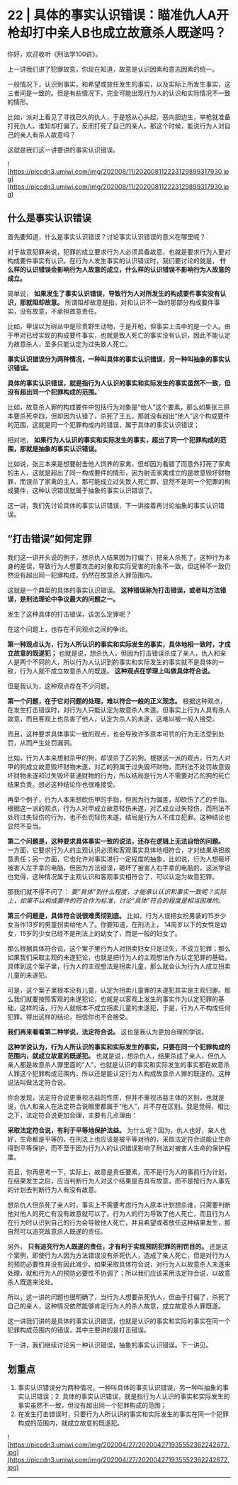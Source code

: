 # 22 | 具体的事实认识错误：瞄准仇人A开枪却打中亲人B也成立故意杀人既遂吗？

你好，欢迎收听《刑法学100讲》。

上一讲我们讲了犯罪故意，你现在知道，故意是认识因素和意志因素的统一。

一般情况下，认识到事实，和希望或放任发生的事实，以及实际上所发生事实，这三者间是一致的。但是有些情况下，完全可能出现行为人的认识和实际情况不一致的情形。

比如，派对上看见了寻找已久的仇人，于是怒从心头起，恶向胆边生，举枪就准备打死仇人，谁知却打偏了，反而打死了自己的亲人。那这个时候，能说行为人对自己的亲人有杀人故意吗？

这就是我们这一讲要讲的事实认识错误。

![https://piccdn3.umiwi.com/img/202008/11/202008112223129899317930.jpg](https://piccdn3.umiwi.com/img/202008/11/202008112223129899317930.jpg)

## 什么是事实认识错误

首先要知道，什么是事实认识错误？讨论事实认识错误的意义在哪里呢？

对于故意犯罪来说，犯罪的成立要求行为人必须具备故意，也就是要求行为人要对构成要件事实有认识。在行为人发生事实的认识错误时，我们要讨论的就是， **什么样的认识错误会影响行为人故意的成立，什么样的认识错误不影响行为人故意的成立。**

简单说， **如果发生了事实认识错误，导致行为人对所发生的构成要件事实没有认识，那就阻却故意。** 所谓阻却故意是指，对和认识不一致的那部分构成要件事实，没有故意，不承担故意责任。

比如，甲误以为树丛中是珍贵野生动物，于是开枪，但事实上击中的是一个人。由于甲对已经实现的构成要件事实，也就是致人死亡的事实没有认识，因此不能认定为故意杀人，至多只能认定为过失致人死亡。

 **事实认识错误分为两种情况，一种叫具体的事实认识错误，另一种叫抽象的事实认识错误。**

 **具体的事实认识错误，就是指行为人认识的事实和实际发生的事实虽然不一致，但没有超出同一个犯罪构成的范围。**

比如，故意杀人罪的构成要件中包括行为对象是“他人”这个要素，那么如果张三原本要杀死李四，但却因为认错了，杀死了王五，那就没有超出“他人”这个构成要件的范围，这就是同一个犯罪构成内的错误，属于具体的事实认识错误；

相对地， **如果行为人认识的事实和实际发生的事实，超出了同一个犯罪构成的范围，那就是抽象的事实认识错误。**

比如说，张三本来是想要射击他人饲养的家禽，但却因为看错了而意外打死了家禽的主人，这就是超出了同一构成要件的情形，因为射击家禽成立的是故意毁坏财物罪，而误杀了家禽的主人，那可能成立过失致人死亡罪，显然不是同一个犯罪的构成要件，这种认识错误就属于抽象的事实认识错误了。

这一讲，我们先讨论具体的事实认识错误，下一讲接着再讨论抽象的事实认识错误。

## “打击错误”如何定罪

我们这一讲开头说的例子，想杀仇人结果因为打偏了，把亲人杀死了，这种行为本身的差误，导致行为人想要攻击的对象和实际受害的对象不一致，但这种不一致仍然没有超出同一犯罪构成，仍然在故意杀人罪范围内。

这就是一个典型的具体的事实认识错误。 **这种错误称为打击错误，或者叫方法错误，是刑法理论中争议最大的问题之一。**

发生了这种具体的打击错误，该怎么定罪呢？

在这个问题上，也存在不同观点之间的争论。

 **第一种观点认为，行为人所认识的事实和实际发生的事实，具体地相一致时，才成立故意的既遂犯；** 也就是说，想杀仇人，但因为打击错误杀成了亲人，仇人和亲人是两个不同的人，所以行为人认识到的事实和实际发生的事实就不是具体的一致，行为人就不成立故意杀人的既遂。 **这种观点在学理上叫做具体符合说。**

但是我认为，这种观点存在不少问题。

 **第一个问题，在于它对问题的处理，难以符合一般的正义观念。** 根据这种观点，在发生打击错误时，对行为人只能认定为故意杀人未遂。但事实上行为人具有杀人故意，而且客观上也杀害了他人，认定为杀人的未遂，这难以被一般人接受。

而且，这种要求具体事实一致的观点，也会导致许多原本可罚的行为无法受到处罚，从而产生处罚漏洞。

比如，行为人本来想射杀甲的狗，却误杀了乙的狗。根据这一派的观点，行为人对甲的狗成立故意毁坏财物未遂，对乙的狗属于过失毁坏财物，而刑法不处罚故意毁坏财物未遂和过失毁坏普通财物的行为，所以结局是行为人不需要对乙的狗的死亡结果负责。想必这种结论你也很难接受。

再举个例子，行为人本来想砍伤甲的手指，但因为行为偏差，却砍伤了乙的手指。根据这一派的观点，行为人对甲成立故意轻伤未遂，对乙成立过失轻伤，而刑法不处罚过失轻伤的行为，也不处罚轻伤未遂，结局是行为人不成立犯罪。这种结论也显然不妥当。

 **第二个问题是，这种要求具体事实一致的说法，还存在逻辑上无法自恰的问题。** 一方面，它要求行为人的主观认识必须和客观事实具体地相符合，才对结果承担故意责任；另一方面，它也允许对事实进行一定程度的抽象，比如说，行为人想砸坏被害人左手拿的电脑，但因为方法错误，砸坏了被害人右手拿的电脑的，这派学说也觉得，这种情况属于主观认识和客观事实相符合了，可以认定为故意犯罪。

那我们就不得不问了： *要“具体”到什么程度，才能承认认识和事实一致呢？实际上，如果不以构成要件的符合作为标准，讨论“具体”符合的程度是相当困难的。*

 **第三个问题是，具体符合说很难贯彻到底。** 比如，行为人误把女扮男装的15岁少女当作13岁的男童拐卖给他人了。你要知道，在刑法上， 14周岁以下的女性是幼女，15岁的少女已经不是刑法上的幼女了，而是一般的妇女了。

那么根据具体符合说，这个案子里行为人对拐卖妇女只是过失，不成立犯罪；那么如果我们采取主观的未遂犯论，也就是把行为人的主观想法作为认定犯罪的基础，具体到这个案子里，行为人的主观想法是拐卖儿童，那么就会认为行为人成立拐卖儿童的未遂犯。

可是，这个案子里根本没有儿童，认定为拐卖儿童罪的未遂犯其实是主观归罪。那么我们就要按照客观的未遂犯论，也就是以客观上发生的事实作为认定犯罪的基础，这样的话，行为人就根本不成立拐卖儿童的未遂犯，于是，行为人不构成任何犯罪。得出这样的结论，相信你也不会接受。

 **我们再来看看第二种学说，法定符合说。** 这也是我认为更加合理的学说。

 **这种学说认为，行为人所认识的事实和实际发生的事实，只要在同一个犯罪构成的范围内，就成立故意的既遂犯。** 也就是说，想杀仇人，结果杀成了亲人，但仇人亲人都是故意杀人罪里面的“人”，也就是认识的事实和实际发生的事实都在故意杀人罪这个犯罪构成范围内，所以还是能认定行为人构成故意杀人罪的既遂的。这种说法叫做法定符合说。

你会发现，法定符合说更重视法益的性质，但并不重视法益主体的区别，也就是说，仇人和亲人在法定符合说眼里都属于“他人”，并不存在区别。我是觉得，相比之下，法定符合说更加合理，主要有几点理由：

 **采取法定符合说，有利于平等地保护法益。** 为什么呢？因为，仇人也好，亲人也好，生命都是平等的，在刑法上也应该是被平等对待的，采取法定符合说能让生命得到平等保护，而不至于因为行为人的认识错误影响了刑法对被害人生命的保护程度。

而且，你再思考一下，实际上，故意是责任要素，而不是行为人的事前行为计划，在结果发生之后，应当判断行为人对这个结果是否具有故意，而不是按行为人事先的计划去判断行为人有没有故意。

想杀仇人但杀死了亲人时，事实上不需要考虑行为人原本计划想杀谁，只需要判断他对他人的死亡有没有故意就可以了。行为人的行为导致了他人死亡，而且行为人在行为时认识到自己的行为会导致他人死亡，并且希望或者放任这种结果发生，那自然可以追究故意杀人既遂的责任。

另外， **只有追究行为人既遂的责任，才有利于实现预防犯罪的刑罚目的。** 还是这个案例，即使行为人因为方法错误没有杀死仇人，造成了亲人死亡，但是对行为人的预防必要性并没有因此减少。如果采取具体符合说，对行为人以故意杀人未遂来处理，就和行为人的预防必要性不协调了；所以我们应该采用法定符合说，以故意杀人既遂来论处。

所以，这一讲的问题也很明确了，当行为人想要杀死仇人，但由于打偏了，杀死了自己的亲人，这种情况依然能够肯定行为人的杀人故意，成立故意杀人罪既遂。

这一讲我们讲的是具体的事实认识错误，也就是认识的事实和实际的事实在同一个犯罪构成范围内的错误，其中主要讲的是打击错误。

下一讲，我们继续讨论另一种认识错误，抽象的事实认识错误。下一讲见。

## 划重点

1. 事实认识错误分为两种情况，一种叫具体的事实认识错误，另一种叫抽象的事实认识错误；2. 具体的事实认识错误，就是指行为人认识的事实和实际发生的事实虽然不一致，但没有超出同一个犯罪构成的范围；
3. 在发生打击错误时，只要行为人所认识的事实和实际发生的事实在同一个犯罪构成的范围内，就成立故意的既遂犯。

![https://piccdn3.umiwi.com/img/202004/27/202004271935552362242672.jpg](https://piccdn3.umiwi.com/img/202004/27/202004271935552362242672.jpg)

---
